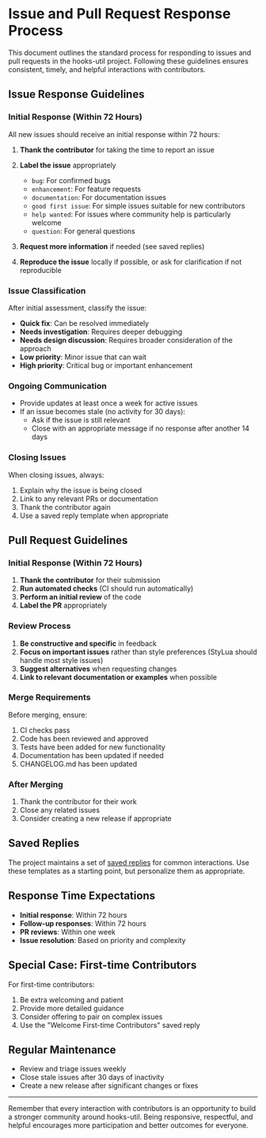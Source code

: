 # Issue and Pull Request Response Process

This document outlines the standard process for responding to issues and pull requests in the hooks-util project. Following these guidelines ensures consistent, timely, and helpful interactions with contributors.

## Issue Response Guidelines

### Initial Response (Within 72 Hours)

All new issues should receive an initial response within 72 hours:

1. **Thank the contributor** for taking the time to report an issue
2. **Label the issue** appropriately
   - `bug`: For confirmed bugs
   - `enhancement`: For feature requests
   - `documentation`: For documentation issues
   - `good first issue`: For simple issues suitable for new contributors
   - `help wanted`: For issues where community help is particularly welcome
   - `question`: For general questions

3. **Request more information** if needed (see saved replies)
4. **Reproduce the issue** locally if possible, or ask for clarification if not reproducible

### Issue Classification

After initial assessment, classify the issue:

- **Quick fix**: Can be resolved immediately
- **Needs investigation**: Requires deeper debugging
- **Needs design discussion**: Requires broader consideration of the approach
- **Low priority**: Minor issue that can wait
- **High priority**: Critical bug or important enhancement

### Ongoing Communication

- Provide updates at least once a week for active issues
- If an issue becomes stale (no activity for 30 days):
  - Ask if the issue is still relevant
  - Close with an appropriate message if no response after another 14 days

### Closing Issues

When closing issues, always:

1. Explain why the issue is being closed
2. Link to any relevant PRs or documentation
3. Thank the contributor again
4. Use a saved reply template when appropriate

## Pull Request Guidelines

### Initial Response (Within 72 Hours)

1. **Thank the contributor** for their submission
2. **Run automated checks** (CI should run automatically)
3. **Perform an initial review** of the code
4. **Label the PR** appropriately

### Review Process

1. **Be constructive and specific** in feedback
2. **Focus on important issues** rather than style preferences (StyLua should handle most style issues)
3. **Suggest alternatives** when requesting changes
4. **Link to relevant documentation or examples** when possible

### Merge Requirements

Before merging, ensure:

1. CI checks pass
2. Code has been reviewed and approved
3. Tests have been added for new functionality
4. Documentation has been updated if needed
5. CHANGELOG.md has been updated

### After Merging

1. Thank the contributor for their work
2. Close any related issues
3. Consider creating a new release if appropriate

## Saved Replies

The project maintains a set of [saved replies](../.github/saved_replies.md) for common interactions. Use these templates as a starting point, but personalize them as appropriate.

## Response Time Expectations

- **Initial response**: Within 72 hours
- **Follow-up responses**: Within 72 hours
- **PR reviews**: Within one week
- **Issue resolution**: Based on priority and complexity

## Special Case: First-time Contributors

For first-time contributors:

1. Be extra welcoming and patient
2. Provide more detailed guidance
3. Consider offering to pair on complex issues
4. Use the "Welcome First-time Contributors" saved reply

## Regular Maintenance

- Review and triage issues weekly
- Close stale issues after 30 days of inactivity
- Create a new release after significant changes or fixes

---

Remember that every interaction with contributors is an opportunity to build a stronger community around hooks-util. Being responsive, respectful, and helpful encourages more participation and better outcomes for everyone.

